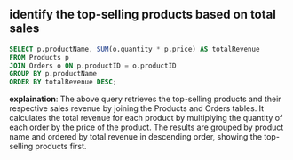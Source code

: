 ##  identify the top-selling products based on total sales

```sql
SELECT p.productName, SUM(o.quantity * p.price) AS totalRevenue
FROM Products p
JOIN Orders o ON p.productID = o.productID
GROUP BY p.productName
ORDER BY totalRevenue DESC;
```

**explaination**:
The above query retrieves the top-selling products and their respective sales revenue by joining the Products and Orders tables. It calculates the total revenue for each product by multiplying the quantity of each order by the price of the product. The results are grouped by product name and ordered by total revenue in descending order, showing the top-selling products first.